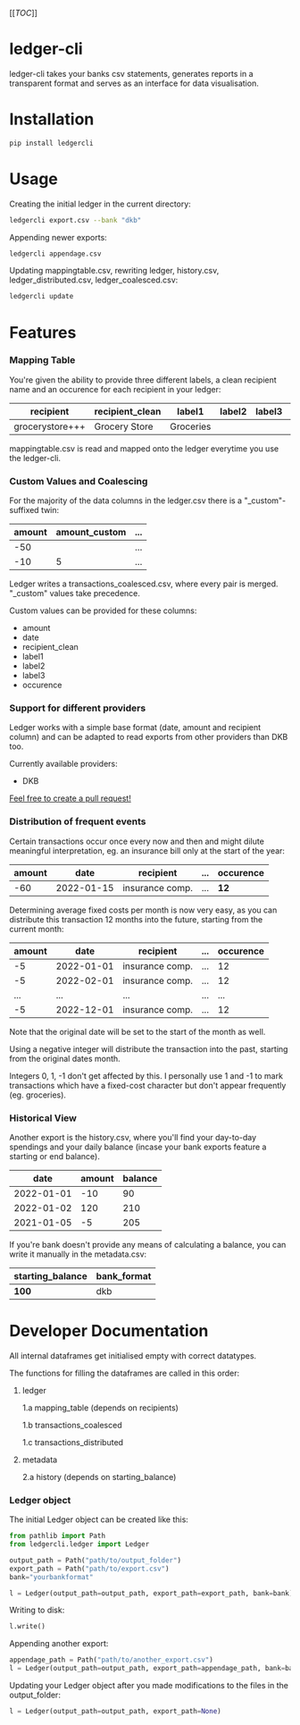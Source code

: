 [[_TOC_]]

# ledger-cli

ledger-cli takes your banks csv statements, generates reports in a transparent format
and serves as an interface for data visualisation.

# Installation

```bash
pip install ledgercli
```

# Usage

Creating the initial ledger in the current directory:

```bash
ledgercli export.csv --bank "dkb"
```

Appending newer exports:

```bash
ledgercli appendage.csv
```

Updating mappingtable.csv, rewriting ledger, history.csv, ledger_distributed.csv, ledger_coalesced.csv:

```bash
ledgercli update
```

# Features

### Mapping Table

You're given the ability to provide three different labels, a clean recipient name
and an occurence for each recipient in your ledger:

| recipient       | recipient_clean | label1    | label2 | label3 | occurence |
| --------------- | --------------- | --------- | ------ | ------ | --------- |
| grocerystore+++ | Grocery Store   | Groceries |        |        | 0         |

mappingtable.csv is read and mapped onto the ledger everytime you use the ledger-cli.

### Custom Values and Coalescing

For the majority of the data columns in the ledger.csv there is a "\_custom"-suffixed twin:

| amount | amount_custom | ... |
| ------ | ------------- | --- |
| -50    |               | ... |
| -10    | 5             | ... |

Ledger writes a transactions_coalesced.csv, where every pair is merged. "\_custom"
values take precedence.

Custom values can be provided for these columns:

- amount
- date
- recipient_clean
- label1
- label2
- label3
- occurence

### Support for different providers

Ledger works with a simple base format (date, amount and recipient column) and
can be adapted to read exports from other providers than DKB too.

Currently available providers:

- DKB

[Feel free to create a pull request!](ww.google.de)

### Distribution of frequent events

Certain transactions occur once every now and then and might dilute meaningful interpretation, eg. an insurance bill only at the
start of the year:

| amount | date       | recipient       | ... | occurence |
| ------ | ---------- | --------------- | --- | --------- |
| -60    | 2022-01-15 | insurance comp. | ... | **12**    |

Determining average fixed costs per month is now very easy, as you can distribute this transaction 12
months into the future, starting from the current month:

| amount | date       | recipient       | ... | occurence |
| ------ | ---------- | --------------- | --- | --------- |
| -5     | 2022-01-01 | insurance comp. | ... | 12        |
| -5     | 2022-02-01 | insurance comp. | ... | 12        |
| ...    | ...        | ...             | ... | ...       |
| -5     | 2022-12-01 | insurance comp. | ... | 12        |

Note that the original date will be set to the start of the month as well.

Using a negative integer will distribute the transaction into the past, starting from
the original dates month.

Integers 0, 1, -1 don't get affected by this. I personally use 1 and -1 to mark
transactions which have a fixed-cost character but don't appear frequently (eg. groceries).

### Historical View

Another export is the history.csv, where you'll find your day-to-day spendings and
your daily balance (incase your bank exports feature a starting or end balance).

| date       | amount | balance |
| ---------- | ------ | ------- |
| 2022-01-01 | -10    | 90      |
| 2022-01-02 | 120    | 210     |
| 2021-01-05 | -5     | 205     |

If you're bank doesn't provide any means of calculating a balance, you can write it manually in the metadata.csv:

| starting_balance | bank_format |
| ---------------- | ----------- |
| **100**          | dkb         |

# Developer Documentation

All internal dataframes get initialised empty with correct datatypes.

The functions for filling the dataframes are called in this order:

1.  ledger

    1.a mapping_table (depends on recipients)

    1.b transactions_coalesced

    1.c transactions_distributed

2.  metadata

    2.a history (depends on starting_balance)

### Ledger object

The initial Ledger object can be created like this:

```python
from pathlib import Path
from ledgercli.ledger import Ledger

output_path = Path("path/to/output_folder")
export_path = Path("path/to/export.csv")
bank="yourbankformat"

l = Ledger(output_path=output_path, export_path=export_path, bank=bank)
```

Writing to disk:

```python
l.write()
```

Appending another export:

```python
appendage_path = Path("path/to/another_export.csv")
l = Ledger(output_path=output_path, export_path=appendage_path, bank=bank)
```

Updating your Ledger object after you made modifications to the files in the output_folder:

```python
l = Ledger(output_path=output_path, export_path=None)
```
